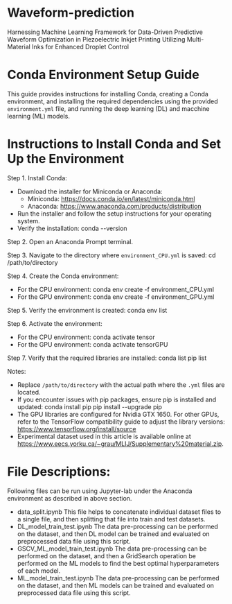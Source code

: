 # Waveform-prediction
Harnessing Machine Learning Framework for Data-Driven Predictive Waveform Optimization in Piezoelectric Inkjet Printing Utilizing Multi-Material Inks for Enhanced Droplet Control

# Conda Environment Setup Guide
This guide provides instructions for installing Conda, creating a Conda environment, and installing the required dependencies using the provided `environment.yml` file, and running the deep learning (DL) and macchine learning (ML) models.

# Instructions to Install Conda and Set Up the Environment
Step 1. Install Conda:
   - Download the installer for Miniconda or Anaconda:
     - Miniconda: https://docs.conda.io/en/latest/miniconda.html
     - Anaconda: https://www.anaconda.com/products/distribution
   - Run the installer and follow the setup instructions for your operating system.
   - Verify the installation:
     conda --version

Step 2. Open an Anaconda Prompt terminal.

Step 3. Navigate to the directory where `environment_CPU.yml` is saved:
   cd /path/to/directory

Step 4. Create the Conda environment:
   - For the CPU environment:
     conda env create -f environment_CPU.yml
   - For the GPU environment:
     conda env create -f environment_GPU.yml

Step 5. Verify the environment is created:
   conda env list

Step 6. Activate the environment:
   - For the CPU environment:
     conda activate tensor
   - For the GPU environment:
     conda activate tensorGPU

Step 7. Verify that the required libraries are installed:
   conda list
   pip list

Notes:
   - Replace `/path/to/directory` with the actual path where the `.yml` files are located.
   - If you encounter issues with pip packages, ensure pip is installed and updated:
     conda install pip
     pip install --upgrade pip
   - The GPU libraries are configured for Nvidia GTX 1650. For other GPUs, refer to the TensorFlow compatibility guide to adjust the library versions: https://www.tensorflow.org/install/source
   - Experimental dataset used in this article is available online at https://www.eecs.yorku.ca/~grau/MLIJ/Supplementary%20material.zip.

# File Descriptions:
   Following files can be run using Jupyter-lab under the Anaconda environment as described in above section.
   - data_split.ipynb
     This file helps to concatenate individual dataset files to a single file, and then splitting that file into train and test datasets.
   - DL_model_train_test.ipynb
     The data pre-processing can be performed on the dataset, and then DL model can be trained and evaluated on preprocessed data file using this script.
   - GSCV_ML_model_train_test.ipynb
     The data pre-processing can be performed on the dataset, and then a GridSearch operation be performed on the ML models to find the best optimal hyperparameters of each model.
   - ML_model_train_test.ipynb
     The data pre-processing can be performed on the dataset, and then ML models can be trained and evaluated on preprocessed data file using this script.
